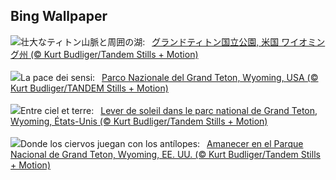 ## Bing Wallpaper
![](https://www.bing.com/th?id=OHR.TetonSunrise_JA-JP5515131695_UHD.jpg&w=1000)壮大なティトン山脈と周囲の湖:&nbsp;&ensp;[グランドティトン国立公園, 米国 ワイオミング州 (© Kurt Budliger/Tandem Stills + Motion)](https://www.bing.com/th?id=OHR.TetonSunrise_JA-JP5515131695_UHD.jpg)
<br><br/>
![](https://www.bing.com/th?id=OHR.TetonSunrise_IT-IT5409583917_UHD.jpg&w=1000)La pace dei sensi:&nbsp;&ensp;[Parco Nazionale del Grand Teton, Wyoming, USA (© Kurt Budliger/TANDEM Stills + Motion)](https://www.bing.com/th?id=OHR.TetonSunrise_IT-IT5409583917_UHD.jpg)
<br><br/>
![](https://www.bing.com/th?id=OHR.TetonSunrise_FR-FR5273170982_UHD.jpg&w=1000)Entre ciel et terre:&nbsp;&ensp;[Lever de soleil dans le parc national de Grand Teton, Wyoming, États-Unis (© Kurt Budliger/Tandem Stills + Motion)](https://www.bing.com/th?id=OHR.TetonSunrise_FR-FR5273170982_UHD.jpg)
<br><br/>
![](https://www.bing.com/th?id=OHR.TetonSunrise_ES-ES8184610803_UHD.jpg&w=1000)Donde los ciervos juegan con los antílopes:&nbsp;&ensp;[Amanecer en el Parque Nacional de Grand Teton, Wyoming, EE. UU. (© Kurt Budliger/Tandem Stills + Motion)](https://www.bing.com/th?id=OHR.TetonSunrise_ES-ES8184610803_UHD.jpg)
<br><br/>
